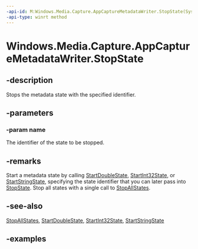 ```yaml
---
-api-id: M:Windows.Media.Capture.AppCaptureMetadataWriter.StopState(System.String)
-api-type: winrt method
---
```


<!-- Method syntax.
public void AppCaptureMetadataWriter.StopState(String name)
-->

# Windows.Media.Capture.AppCaptureMetadataWriter.StopState

## -description
Stops the metadata state with the specified identifier.

## -parameters
### -param name
The identifier of the state to be stopped.

## -remarks
Start a metadata state by calling [StartDoubleState](https://docs.microsoft.com/uwp/api/windows.media.capture.appcapturemetadatawriter#Windows_Media_Capture_AppCaptureMetadataWriter_StartDoubleState_System_String_System_Double_Windows_Media_Capture_AppCaptureMetadataPriority_), [StartInt32State](https://docs.microsoft.com/uwp/api/windows.media.capture.appcapturemetadatawriter#Windows_Media_Capture_AppCaptureMetadataWriter_StartInt32State_System_String_System_Int32_Windows_Media_Capture_AppCaptureMetadataPriority_), or [StartStringState](https://docs.microsoft.com/uwp/api/windows.media.capture.appcapturemetadatawriter#Windows_Media_Capture_AppCaptureMetadataWriter_StartStringState_System_String_System_String_Windows_Media_Capture_AppCaptureMetadataPriority_), specifying the state identifier that you can later pass into [StopState](https://docs.microsoft.com/uwp/api/windows.media.capture.appcapturemetadatawriter#Windows_Media_Capture_AppCaptureMetadataWriter_StopState_System_String_). Stop all states with a single call to [StopAllStates](https://docs.microsoft.com/uwp/api/windows.media.capture.appcapturemetadatawriter.StopAllStates).

## -see-also
[StopAllStates](https://docs.microsoft.com/uwp/api/windows.media.capture.appcapturemetadatawriter.StopAllStates),
[StartDoubleState](https://docs.microsoft.com/uwp/api/windows.media.capture.appcapturemetadatawriter#Windows_Media_Capture_AppCaptureMetadataWriter_StartDoubleState_System_String_System_Double_Windows_Media_Capture_AppCaptureMetadataPriority_),
[StartInt32State](https://docs.microsoft.com/uwp/api/windows.media.capture.appcapturemetadatawriter#Windows_Media_Capture_AppCaptureMetadataWriter_StartInt32State_System_String_System_Int32_Windows_Media_Capture_AppCaptureMetadataPriority_),
[StartStringState](https://docs.microsoft.com/uwp/api/windows.media.capture.appcapturemetadatawriter#Windows_Media_Capture_AppCaptureMetadataWriter_StartStringState_System_String_System_String_Windows_Media_Capture_AppCaptureMetadataPriority_)

## -examples

